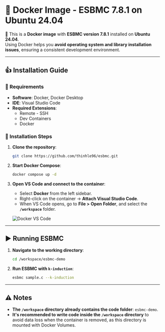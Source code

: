 
# 🚀 Docker Image - ESBMC 7.8.1 on Ubuntu 24.04

📝 This is a **Docker image** with **ESBMC version 7.8.1** installed on **Ubuntu 24.04**.  
Using Docker helps you **avoid operating system and library installation issues**, ensuring a consistent development environment.

---

## 👍 Installation Guide

### 🔹 Requirements
- **Software**: Docker, Docker Desktop
- **IDE**: Visual Studio Code
- **Required Extensions**:
  - Remote - SSH
  - Dev Containers
  - Docker

### 🔹 Installation Steps
1. **Clone the repository**:
   ```bash
   git clone https://github.com/thinhle96/esbmc.git
   ```
2. **Start Docker Compose**:
   ```bash
   docker compose up -d
   ```
3. **Open VS Code and connect to the container**:
   - Select **Docker** from the left sidebar.
   - Right-click on the container -> **Attach Visual Studio Code**.
   - When VS Code opens, go to **File > Open Folder**, and select the **`/workspace`** folder.

   ![Docker VS Code](image.png)

---

## ▶️ Running ESBMC
1. **Navigate to the working directory**:
   ```bash
   cd /workspace/esbmc-demo
   ```
2. **Run ESBMC with `k-induction`**:
   ```bash
   esbmc sample.c --k-induction
   ```

---

## ⚠️ Notes
- **The `/workspace` directory already contains the code folder**: `esbmc-demo`.
- **It's recommended to write code inside the `/workspace` directory** to avoid data loss when the container is removed, as this directory is mounted with Docker Volumes.
